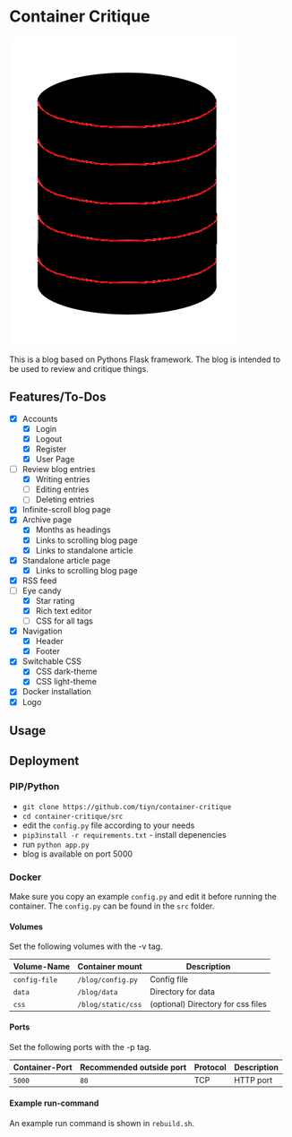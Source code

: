 # Container Critique

![container-critique-logo](container-critique.png)

This is a blog based on Pythons Flask framework.
The blog is intended to be used to review and critique things.

## Features/To-Dos


- [x] Accounts
  - [x] Login
  - [x] Logout
  - [x] Register
  - [x] User Page
- [ ] Review blog entries
  - [x] Writing entries
  - [ ] Editing entries
  - [ ] Deleting entries
- [x] Infinite-scroll blog page
- [x] Archive page
  - [x] Months as headings
  - [x] Links to scrolling blog page
  - [x] Links to standalone article
- [x] Standalone article page
  - [x] Links to scrolling blog page
- [x] RSS feed
- [ ] Eye candy
  - [x] Star rating
  - [x] Rich text editor
  - [ ] CSS for all tags
- [x] Navigation
  - [x] Header
  - [x] Footer
- [x] Switchable CSS
  - [x] CSS dark-theme
  - [x] CSS light-theme
- [x] Docker installation
- [x] Logo

## Usage

## Deployment

### PIP/Python

- `git clone https://github.com/tiyn/container-critique`
- `cd container-critique/src`
- edit the `config.py` file according to your needs
- `pip3install -r requirements.txt` - install depenencies
- run `python app.py`
- blog is available on port 5000

### Docker

Make sure you copy an example `config.py` and edit it before running the container.
The `config.py` can be found in the `src` folder.

#### Volumes

Set the following volumes with the -v tag.

| Volume-Name   | Container mount        | Description                        |
| ------------- | ---------------------- | ---------------------------------- |
| `config-file` | `/blog/config.py`  | Config file                        |
| `data`        | `/blog/data`       | Directory for data                 |
| `css`         | `/blog/static/css` | (optional) Directory for css files |

#### Ports

Set the following ports with the -p tag.

| Container-Port | Recommended outside port | Protocol | Description |
| -------------- | ------------------------ | -------- | ----------- |
| `5000`         | `80`                     | TCP      | HTTP port   |

#### Example run-command

An example run command is shown in `rebuild.sh`.
